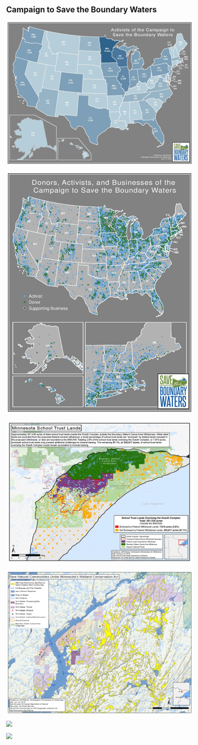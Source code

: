 ## Campaign to Save the Boundary Waters <br>

[<img src="images/stbw/activists_by_state.jpg?raw=true"/>](images/stbw/activists_by_state.jpg)<br>

[<img src="images/stbw/national_support_insets_opt.jpg?raw=true"/>](images/stbw/national_support_insets_opt.jpg)<br>

[<img src="images/stbw/school_trust_lands_duluth_complex_enclosed_text_opt.jpg?raw=true"/>](images/stbw/school_trust_lands_duluth_complex_enclosed_text_opt.jpg)<br>

[<img src="images/stbw/npc_prelim_high.png?raw=true"/>](images/stbw/npc_prelim_high.png)<br>

[<img src="images/stbw/stbw_thumb.jpg?raw=true"/>](images/stbw/stbw_thumb.jpg)<br>

[<img src="images/stbw/wild_rice_mpca_pwrw_notable_missing.jpg?raw=true"/>](images/stbw/wild_rice_mpca_pwrw_notable_missing.jpg)<br>

